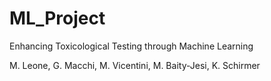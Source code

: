 # ML_Project
Enhancing Toxicological Testing through Machine Learning

M. Leone, G. Macchi, M. Vicentini, M. Baity-Jesi, K. Schirmer
